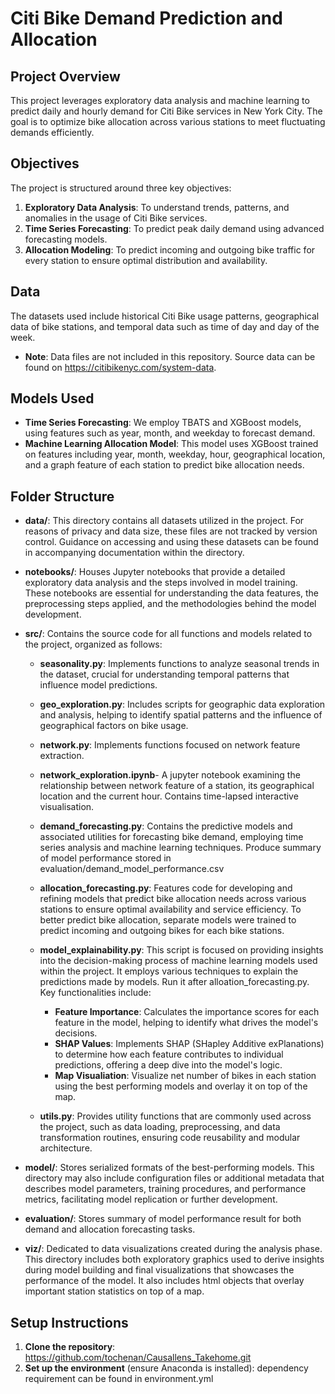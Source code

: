 # Citi Bike Demand Prediction and Allocation

## Project Overview
This project leverages exploratory data analysis and machine learning to predict daily and hourly demand for Citi Bike services in New York City. The goal is to optimize bike allocation across various stations to meet fluctuating demands efficiently.

## Objectives
The project is structured around three key objectives:
1. **Exploratory Data Analysis**: To understand trends, patterns, and anomalies in the usage of Citi Bike services.
2. **Time Series Forecasting**: To predict peak daily demand using advanced forecasting models.
3. **Allocation Modeling**: To predict incoming and outgoing bike traffic for every station to ensure optimal distribution and availability.

## Data
The datasets used include historical Citi Bike usage patterns, geographical data of bike stations, and temporal data such as time of day and day of the week.
- **Note**: Data files are not included in this repository. Source data can be found on https://citibikenyc.com/system-data.

## Models Used
- **Time Series Forecasting**: We employ TBATS and XGBoost models, using features such as year, month, and weekday to forecast demand.
- **Machine Learning Allocation Model**: This model uses XGBoost trained on features including year, month, weekday, hour, geographical location, and a graph feature of each station to predict bike allocation needs.

## Folder Structure

- **data/**: This directory contains all datasets utilized in the project. For reasons of privacy and data size, these files are not tracked by version control. Guidance on accessing and using these datasets can be found in accompanying documentation within the directory.

- **notebooks/**: Houses Jupyter notebooks that provide a detailed exploratory data analysis and the steps involved in model training. These notebooks are essential for understanding the data features, the preprocessing steps applied, and the methodologies behind the model development.

- **src/**: Contains the source code for all functions and models related to the project, organized as follows:
  - **seasonality.py**: Implements functions to analyze seasonal trends in the dataset, crucial for understanding temporal patterns that influence model predictions.
  
  - **geo_exploration.py**: Includes scripts for geographic data exploration and analysis, helping to identify spatial patterns and the influence of geographical factors on bike usage.
  
  - **network.py**: Implements functions focused on network feature extraction.
  
  - **network_exploration.ipynb**- A jupyter notebook examining the relationship between network feature of a station, its geographical location and the current hour. Contains time-lapsed interactive visualisation.
  
  - **demand_forecasting.py**: Contains the predictive models and associated utilities for forecasting bike demand, employing time series analysis and machine learning techniques. Produce summary of model performance stored in evaluation/demand_model_performance.csv
  
  - **allocation_forecasting.py**: Features code for developing and refining models that predict bike allocation needs across various stations to ensure optimal availability and service efficiency. To better predict bike allocation, separate models were trained to predict incoming and outgoing bikes for each bike stations. 
  
  -  **model_explainability.py**: This script is focused on providing insights into the decision-making process of machine learning models used within the project. It employs various techniques to explain the predictions made by models. Run it after alloation_forecasting.py. Key functionalities include:
 	 - **Feature Importance**: Calculates the importance scores for each feature in the model, helping to identify what drives the model's decisions.
 	 - **SHAP Values**: Implements SHAP (SHapley Additive exPlanations) to determine how each feature contributes to individual predictions, offering a deep dive into the model's logic.
	 - **Map Visualiation**: Visualize net number of bikes in each station using the best performing models and overlay it on top of the map.
  
  - **utils.py**: Provides utility functions that are commonly used across the project, such as data loading, preprocessing, and data transformation routines, ensuring code reusability and modular architecture.

- **model/**: Stores serialized formats of the best-performing models. This directory may also include configuration files or additional metadata that describes model parameters, training procedures, and performance metrics, facilitating model replication or further development.

- **evaluation/**: Stores summary of model performance result for both demand and allocation forecasting tasks.

- **viz/**: Dedicated to data visualizations created during the analysis phase. This directory includes both exploratory graphics used to derive insights during model building and final visualizations that showcases the performance of the model. It also includes html objects that overlay important station statistics on top of a map.


## Setup Instructions
1. **Clone the repository**: https://github.com/tochenan/Causallens_Takehome.git
2. **Set up the environment** (ensure Anaconda is installed): dependency requirement can be found in environment.yml
